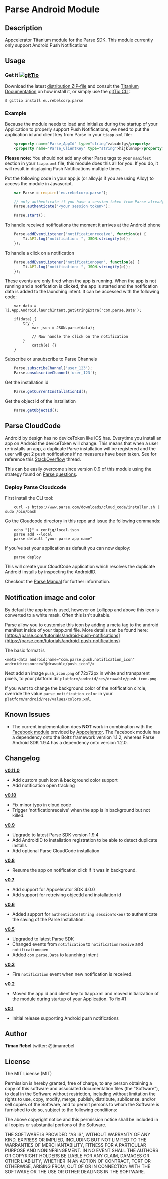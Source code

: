 # Parse Android Module

## Description

Appcelerator Titanium module for the Parse SDK. This module currently only support Android Push Notifications

## Usage

### Get it [![gitTio](http://gitt.io/badge.png)](http://gitt.io/component/eu.rebelcorp.parse)
Download the latest [distribution ZIP-file](https://github.com/timanrebel/Parse/releases) and consult the [Titanium Documentation](http://docs.appcelerator.com/titanium/latest/#!/guide/Using_a_Module) on how install it, or simply use the [gitTio CLI](http://gitt.io/cli):

`$ gittio install eu.rebelcorp.parse`

### Example

Because the module needs to load and initialize during the startup of your Application to properly support Push Notifications,
we need to put the application id and client key from Parse in your `tiapp.xml` file:

```xml
	<property name="Parse_AppId" type="string">abcdefg</property>
	<property name="Parse_ClientKey" type="string">hijklmnop</property>
```

**Please note:** You should not add any other Parse tags to your `manifest` section in your `tiapp.xml` file, this module does this all for you. If you do, it will result in displaying Push Notifications multiple times.

Put the following code in your app.js (or alloy.js if you are using Alloy) to access the module in Javascript.

```javascript
	var Parse = require('eu.rebelcorp.parse');

	// only authenticate if you have a session token from Parse already
	Parse.authenticate('<your session token>');

	Parse.start();
```

To handle received notifications the moment it arrives at the Android phone

```javascript
	Parse.addEventListener('notificationreceive', function(e) {
		Ti.API.log("notification: ", JSON.stringify(e));
	});
```

To handle a click on a notification

```javascript
	Parse.addEventListener('notificationopen', function(e) {
		Ti.API.log("notification: ", JSON.stringify(e));
	});
```

These events are only fired when the app is running. When the app is not running and a notification is clicked, the app is started and the notification data is added to the launching intent. It can be accessed with the following code:

```
	var data = Ti.App.Android.launchIntent.getStringExtra('com.parse.Data');

	if(data) {
		try {
			var json = JSON.parse(data);

			// Now handle the click on the notification
		}
			catch(e) {}
	}
```

Subscribe or unsubscribe to Parse Channels

```javascript
    Parse.subscribeChannel('user_123');
    Parse.unsubscribeChannel('user_123');
```

Get the installation id

```javascript
    Parse.getCurrentInstallationId();
```

Get the object id of the installation

```javascript
    Parse.getObjectId();
```

## Parse CloudCode

Android by design has no deviceToken like iOS has. Everytime you install an app on Android the deviceToken will change. This means that when a user re-installs an app, a duplicate Parse installation will be registered and the user will get 2 push notifications if no measures have been taken.
See for reference this [StackOverflow](http://stackoverflow.com/questions/2785485/is-there-a-unique-android-device-id) thread.

This can be easily overcome since version 0.9 of this module using the strategy found on [Parse questions](https://www.parse.com/questions/check-for-duplicate-installations-of-same-user-on-re-installation-of-app).

### Deploy Parse Cloudcode

First install the CLI tool:
```
    curl -s https://www.parse.com/downloads/cloud_code/installer.sh | sudo /bin/bash
```
Go the Cloudcode directory in this repo and issue the following commands:
```
    echo "{}" > config/local.json
    parse add --local
    parse default "your parse app name"
```

If you've set your application as default you can now deploy:
```
    parse deploy
```

This will create your CloudCode application which resolves the duplicate Android installs by inspecting the AndroidID.

Checkout the [Parse Manual](https://www.parse.com/docs/js/guide#cloud-code) for further information.

## Notification image and color

By default the app icon is used, however on Lollipop and above this icon is converted to a white mask. Often this isn't suitable.

Parse allow you to customise this icon by adding a meta tag to the android manifest inside of your tiapp.xml file. More details can be found here: [https://parse.com/tutorials/android-push-notifications](https://parse.com/tutorials/android-push-notifications)

The basic format is
```
<meta-data android:name="com.parse.push.notification_icon" android:resource="@drawable/push_icon"/>
```

Next add an image `push_icon.png` of 72x72px in white and transparent pixels, to your platform dir `platform/android/res/drawable/push_icon.png`.

If you want to change the background color of the notification circle, override the value `parse_notification_color` in your `platform/android/res/values/colors.xml`.

## Known Issues

* The current implementation does __NOT__ work in combination with the [Facebook module](https://github.com/appcelerator-modules/ti.facebook) provided by [Appcelerator](https://github.com/appcelerator). The Facebook module has a dependency onto the Boltz framework version 1.1.2, whereas Parse Android SDK 1.9.4 has a dependency onto version 1.2.0.

## Changelog
**[v0.11.0](https://github.com/timanrebel/Parse/releases/tag/0.11.0)**
- Add custom push icon & background color support
- Add notification open tracking

**[v0.10](https://github.com/timanrebel/Parse/releases/tag/0.10)**
- Fix minor typo in cloud code
- Trigger 'notificationreceive' when the app is in background but not killed.

**[v0.9](https://github.com/timanrebel/Parse/releases/tag/0.9)**
- Upgrade to latest Parse SDK version 1.9.4
- Add AndroidID to installation registration to be able to detect duplicate installs
- Add optional Parse CloudCode installation

**[v0.8](https://github.com/timanrebel/Parse/releases/tag/0.8)**
- Resume the app on notification click if it was in background.

**[v0.7](https://github.com/timanrebel/Parse/releases/tag/0.7)**
- Add support for Appcelerator SDK 4.0.0
- Add support for retreiving objectId and installation id

**[v0.6](https://github.com/timanrebel/Parse/releases/tag/0.6)**
- Added support for `authenticate(String sessionToken)` to authenticate the saving of the Parse Installation.

**[v0.5](https://github.com/timanrebel/Parse/releases/tag/0.5)**
- Upgraded to latest Parse SDK
- Changed events from `notification` to `notificationreceive` and `notificationopen`
- Added `com.parse.Data` to launching intent

**[v0.3](https://github.com/timanrebel/Parse/releases/tag/0.3)**
- Fire `notification` event when new notification is received.

**[v0.2](https://github.com/timanrebel/Parse/releases/tag/0.2)**
- Moved the app id and client key to tiapp.xml and moved initialization of the module during startup of your Application. To fix [#1](https://github.com/timanrebel/Parse/issues/1)

**[v0.1](https://github.com/timanrebel/Parse/releases/tag/0.1)**
- Initial release supporting Android push notifications

## Author

**Timan Rebel**
twitter: @timanrebel


## License

The MIT License (MIT)

Permission is hereby granted, free of charge, to any person obtaining a copy of this software and associated documentation files (the "Software"), to deal in the Software without restriction, including without limitation the rights to use, copy, modify, merge, publish, distribute, sublicense, and/or sell copies of the Software, and to permit persons to whom the Software is furnished to do so, subject to the following conditions:

The above copyright notice and this permission notice shall be included in all copies or substantial portions of the Software.

THE SOFTWARE IS PROVIDED "AS IS", WITHOUT WARRANTY OF ANY KIND, EXPRESS OR IMPLIED, INCLUDING BUT NOT LIMITED TO THE WARRANTIES OF MERCHANTABILITY, FITNESS FOR A PARTICULAR PURPOSE AND NONINFRINGEMENT. IN NO EVENT SHALL THE AUTHORS OR COPYRIGHT HOLDERS BE LIABLE FOR ANY CLAIM, DAMAGES OR OTHER LIABILITY, WHETHER IN AN ACTION OF CONTRACT, TORT OR OTHERWISE, ARISING FROM, OUT OF OR IN CONNECTION WITH THE SOFTWARE OR THE USE OR OTHER DEALINGS IN THE SOFTWARE.
